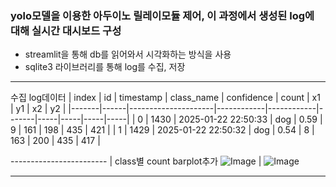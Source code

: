 ### yolo모델을 이용한 아두이노 릴레이모듈 제어, 이 과정에서 생성된 log에 대해 실시간 대시보드 구성
- streamlit을 통해 db를 읽어와서 시각화하는 방식을 사용
- sqlite3 라이브러리를 통해 log를 수집, 저장
---------------------
수집 log데이터
| index | id   | timestamp           | class_name | confidence | count | x1  | y1  | x2  | y2  |
|-------|------|---------------------|------------|------------|-------|-----|-----|-----|-----|
| 0     | 1430 | 2025-01-22 22:50:33 | dog        | 0.59       | 9     | 161 | 198 | 435 | 421 |
| 1     | 1429 | 2025-01-22 22:50:32 | dog        | 0.54       | 8     | 163 | 200 | 435 | 417 |

------------------------ | class별 count barplot추가 
![Image](https://github.com/user-attachments/assets/2a374c56-b6ac-4b5a-9740-9f3d50b06984) | ![Image](https://github.com/user-attachments/assets/251cae96-4833-4416-8f3e-f33087bad8ca)

---------


